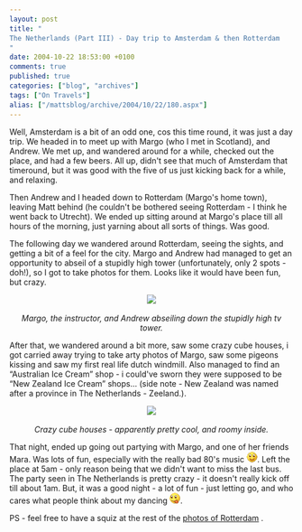 ```yaml
---
layout: post
title: "
The Netherlands (Part III) - Day trip to Amsterdam & then Rotterdam
"
date: 2004-10-22 18:53:00 +0100
comments: true
published: true
categories: ["blog", "archives"]
tags: ["On Travels"]
alias: ["/mattsblog/archive/2004/10/22/180.aspx"]
---
```

<!-- more -->

<P>Well, Amsterdam is a bit of an odd one, cos this time round, it was just a day trip. We headed in to meet up with Margo (who I met in Scotland), and Andrew. We met up, and wandered around for a while, checked out the place, and had a few beers. All up, didn't see that much of Amsterdam that timeround, but it was good with the five of us just kicking back for a while, and relaxing.</P>
 <P>Then Andrew and I headed down to Rotterdam (Margo's home town), leaving Matt behind (he couldn't be bothered seeing Rotterdam -&nbsp;I think he went back to Utrecht). We ended up sitting around at Margo's place till all hours of the morning, just yarning about all sorts of things. Was good.</P>
 <P>The following day we wandered around Rotterdam, seeing the sights, and getting a bit of a feel for the city. Margo and Andrew had managed to get an opportunity to abseil of a stupidly high tower (unfortunately, only 2 spots - doh!), so I got to take photos for them. Looks like it would have been fun, but crazy.</P>
 <P align=center><IMG src="/images/thumbnails/%2f03+-+TheTrip%2f07+-+The+Netherlands+-+October+6+to+October+14%2f03+-+Amsterdam%2f01+-+Rotterdam%2fPA090086.JPG.lnk&amp;thumbnailtype=photoalbumpage"></P>
 <P align=center><EM>Margo, the instructor, and Andrew abseiling down the stupidly high tv tower.</EM></P>
 <P align=left>After that, we wandered around a bit more, saw some crazy cube houses, i got carried away trying to take arty photos of Margo, saw some pigeons kissing and saw my first real life dutch windmill. Also managed to find an &#8220;Australian Ice Cream&#8221; shop - i could've sworn they were supposed to be &#8220;New Zealand Ice Cream&#8221; shops... (side note - New Zealand was named after a province in The Netherlands - Zeeland.).</P>
 <P align=center><IMG src="/images/thumbnails/%2f03+-+TheTrip%2f07+-+The+Netherlands+-+October+6+to+October+14%2f03+-+Amsterdam%2f01+-+Rotterdam%2fPA090121.JPG.lnk&amp;thumbnailtype=photoalbumpage"></P>
 <P align=center><EM>Crazy cube houses - apparently pretty cool, and roomy inside.</EM></P>
 <P align=left>That night, ended up going out partying with Margo, and one of her&nbsp;friends Mara. Was lots of fun, especially with the&nbsp;really bad 80's music <IMG alt=":)" class="emoticon" src="/images/emotions/emotion-1.gif">. Left the place at 5am - only reason being that we didn't want to miss the last bus. The party seen in The Netherlands is pretty crazy - it doesn't really kick off till about 1am. But, it was a good night - a lot of fun - just letting go, and who cares what people think about my dancing <IMG alt=:P class="emoticon" src="/images/emotions/emotion-4.gif">.</P>
 <P align=left>PS - feel free to have a squiz at the rest of the <A href="/images/album/%2f03+-+TheTrip%2f07+-+The+Netherlands+-+October+6+to+October+14%2f03+-+Amsterdam%2f01+-+Rotterdam&amp;initialview=filmstripwithalbum">photos of Rotterdam</A> .</P>
